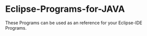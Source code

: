 # Eclipse-Programs-for-JAVA
These Programs can be used as an reference for your Eclipse-IDE Programs.
